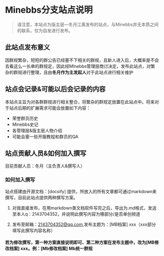 # Minebbs分支站点说明

> 请注意，本站点为版主层—冬月江离发布的站点，与Minebbs并无本质之间的联系，仅为自发进行发布。
> 

## 此站点发布意义

因群规繁杂，短短的群公告已经塞不下相关的群规，且新人进入后，大概率是不会去看这么一长串的群规定，因此经MInebbs管理层商讨决定，发布此站点，对繁杂的群规进行整理，且由**冬月作为主发起人**对于此站点进行相关维护

## 站点会记录&可能以后会记录的内容

本站点主旨为对各群群规进行相关整合，将繁杂的群规定放置在此站点中。将来对于站点后期的扩展需求可能会放置如下内容：

- 荣誉群员历史
- Minebbs史记
- 各管理层&版主层人物介绍
- 可能会塞一些开服教程和群员的QA

## 站点贡献人员&如何加入撰写

目前贡献人员：冬月（主负责人&撰写人）

### 如何加入撰写

站点搭建由开源文档：[docsify] 提供，所放入的所有文章都可通过markdown来撰写，目前此站点提供两种撰写方案。

1. 对我直接发布，在用markdown类文档软件写完之后，导出为.md格式，发送至本人q：2143704352，并说明此撰写内容为哪部分/是否单创频道

   

2. 发布至邮箱：2143704352@qq.com,发布主题为：[MB档案] xxx（xxx部分填写此撰写内容名称）

   

#### 若为修改撰写，第一种方案直接说明即可、第二种方案在发布主题中，改为[MB修改档案] xxx。例：[Mb修改档案] Mb统一群规
